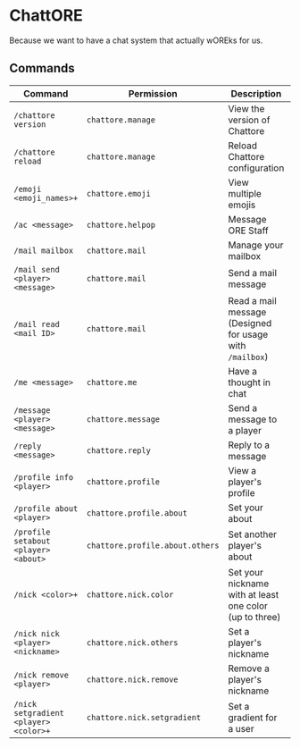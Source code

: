# ChattORE

Because we want to have a chat system that actually wOREks for us.

## Commands

| Command                               | Permission                      | Description                                              | Aliases                                   |
|---------------------------------------|---------------------------------|----------------------------------------------------------|-------------------------------------------|
| `/chattore version`                   | `chattore.manage`               | View the version of Chattore                             | No aliases                                |
| `/chattore reload`                    | `chattore.manage`               | Reload Chattore configuration                            | No aliases                                |
| `/emoji <emoji_names>+`               | `chattore.emoji`                | View multiple emojis                                     | No aliases                                |
| `/ac <message>`                       | `chattore.helpop`               | Message ORE Staff                                        | No aliases                                |
| `/mail mailbox`                       | `chattore.mail`                 | Manage your mailbox                                      | `/mailbox\|/mail`                         |
| `/mail send <player> <message>`       | `chattore.mail`                 | Send a mail message                                      | No aliases                                |
| `/mail read <mail ID>`                | `chattore.mail`                 | Read a mail message (Designed for usage with `/mailbox`) | No aliases                                |
| `/me <message>`                       | `chattore.me`                   | Have a thought in chat                                   | No aliases                                |
| `/message <player> <message>`         | `chattore.message`              | Send a message to a player                               | `/msg\|/vmsg\|/vmessage\|/whisper\|/tell` |
| `/reply <message>`                    | `chattore.reply`                | Reply to a message                                       | No aliases                                |
| `/profile info <player>`              | `chattore.profile`              | View a player's profile                                  | No aliases                                |
| `/profile about <player>`             | `chattore.profile.about`        | Set your about                                           | No aliases                                |
| `/profile setabout <player> <about>`  | `chattore.profile.about.others` | Set another player's about                               | No aliases                                |
| `/nick <color>+`                      | `chattore.nick.color`           | Set your nickname with at least one color (up to three)  | No aliases                                |
| `/nick nick <player> <nickname>`      | `chattore.nick.others`          | Set a player's nickname                                  | No aliases                                |
| `/nick remove <player>`               | `chattore.nick.remove`          | Remove a player's nickname                               | No aliases                                |
| `/nick setgradient <player> <color>+` | `chattore.nick.setgradient`     | Set a gradient for a user                                | No aliases                                |
